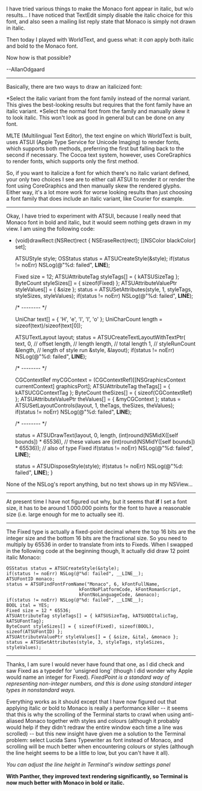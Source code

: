 I have tried various things to make the Monaco font appear in italic, but w/o results... I have noticed that TextEdit simply disable the italic choice for this font, and also seen a mailing list reply state that Monaco is simply not drawn in italic.

Then today I played with WorldText, and guess what: it *can* apply both italic and bold to the Monaco font.

Now how is that possible?

--AllanOdgaard

----

Basically, there are two ways to draw an italicized font:

*Select the italic variant from the font family instead of the normal variant.  This gives the best-looking results but requires that the font family have an italic variant.
*Select the normal font from the family and manually skew it to look italic.  This won't look as good in general but can be done on any font.

MLTE (Multilingual Text Editor), the text engine on which WorldText is built, uses ATSUI (Apple Type Service for Unicode Imaging) to render fonts, which supports both methods, preferring the first but falling back to the second if necessary.  The Cocoa text system, however, uses CoreGraphics to render fonts, which supports only the first method.  

So, if you want to italicize a font for which there's no italic variant defined, your only two choices I see are to either call ATSUI to render it or render the font using CoreGraphics and then manually skew the rendered glyphs.  Either way, it's a lot more work for worse looking results than just choosing a font family that does include an italic variant, like Courier for example.

----

Okay, I have tried to experiment with ATSUI, because I really need that Monaco font in bold and italic, but it would seem nothing gets drawn in my view. I am using the following code:

    

- (void)drawRect:(NSRect)rect
{
   NSEraseRect(rect);
   [[NSColor blackColor] set];

   ATSUStyle style;
   OSStatus status = ATSUCreateStyle(&style);
   if(status != noErr) NSLog(@"%d: failed", __LINE__);

   Fixed size = 12;
   ATSUAttributeTag styleTags[] = { kATSUSizeTag };
   ByteCount styleSizes[] = { sizeof(Fixed) };
   ATSUAttributeValuePtr styleValues[] = { &size };
   status = ATSUSetAttributes(style, 1, styleTags, styleSizes, styleValues);
   if(status != noErr) NSLog(@"%d: failed", __LINE__);

   /* -------- */

   UniChar text[] = { 'H', 'e', 'l', 'l', 'o' };
   UniCharCount length = sizeof(text)/sizeof(text[0]);

   ATSUTextLayout layout;
   status = ATSUCreateTextLayoutWithTextPtr(
         text,
         0,          // offset
         length,     // length
         length,     // total length
         1,          // styleRunCount
         &length,    // length of style run
         &style, 
         &layout);
   if(status != noErr) NSLog(@"%d: failed", __LINE__);

   /* -------- */

   CGContextRef myCGContext = (CGContextRef)[[NSGraphicsContext currentContext] graphicsPort];
   ATSUAttributeTag theTags[] = { kATSUCGContextTag };
   ByteCount theSizes[] = { sizeof(CGContextRef) };
   ATSUAttributeValuePtr theValues[] = { &myCGContext };
   status = ATSUSetLayoutControls(layout, 1, theTags, theSizes, theValues);
   if(status != noErr) NSLog(@"%d: failed", __LINE__);

   /* -------- */

   status = ATSUDrawText(layout, 
         0, length,
         (int)round(NSMidX([self bounds]) * 65536),   // these values are
         (int)round(NSMidY([self bounds]) * 65536));  // also of type Fixed
   if(status != noErr) NSLog(@"%d: failed", __LINE__);

   status = ATSUDisposeStyle(style);
   if(status != noErr) NSLog(@"%d: failed", __LINE__);
}



None of the NSLog's report anything, but no text shows up in my NSView...

----

At present time I have not figured out why, but it seems that **if** I set a font size, it has to be around 1.000.000 points for the font to have a reasonable size (i.e. large enough for me to actually see it).

----

The Fixed type is actually a fixed-point decimal where the top 16 bits are the integer size and the bottom 16 bits are the fractional size.  So you need to multiply by 65536 in order to translate from ints to Fixeds.  When I swapped in the following code at the beginning though, It actually did draw 12 point italic Monaco:
    
	OSStatus status = ATSUCreateStyle(&style);
	if(status != noErr) NSLog(@"%d: failed", __LINE__);
	ATSUFontID monaco;
	status = ATSUFindFontFromName("Monaco", 6, kFontFullName,
							   kFontNoPlatformCode, kFontRomanScript,
							   kFontNoLanguageCode, &monaco);
	if(status != noErr) NSLog(@"%d: failed", __LINE__);
	BOOL ital = YES;
	Fixed size = 12 * 65536;
	ATSUAttributeTag styleTags[] = { kATSUSizeTag, kATSUQDItalicTag, kATSUFontTag};
	ByteCount styleSizes[] = { sizeof(Fixed), sizeof(BOOL), sizeof(ATSUFontID) };
	ATSUAttributeValuePtr styleValues[] = { &size, &ital, &monaco };
	status = ATSUSetAttributes(style, 3, styleTags, styleSizes, styleValues);


----

Thanks, I am sure I would never have found that one, as I did check and saw Fixed as a typedef for 'unsigned long' (though I did wonder why Apple would name an integer for Fixed). *FixedPoint is a standard way of representing non-integer numbers, and this is done using standard integer types in nonstandard ways.*

Everything works as it should except that I have now figured out that applying italic or bold to Monaco is really a performance killer -- it seems that this is why the scrolling of the Terminal starts to crawl when using anti-aliased Monaco together with styles and colours (although it probably would help if they didn't redraw the entire window each time a line was scrolled) -- but this new insight have given me a solution to the Terminal problem: select Lucida Sans Typewriter as font instead of Monaco, and scrolling will be much better when encountering colours or styles (although the line height seems to be a little to low, but you can't have it all).

*You can adjust the line height in Terminal's window settings panel*

**With Panther, they improved text rendering significantly, so Terminal is now much better with Monaco in bold or italic.**
